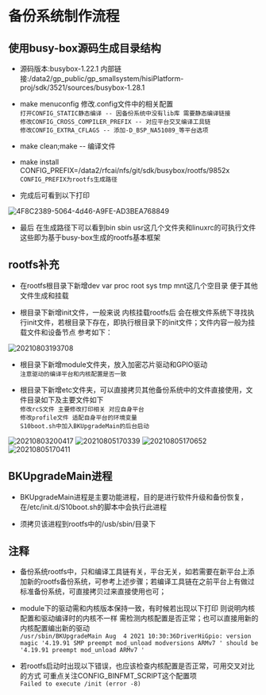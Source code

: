 # 备份系统制作流程

## 使用busy-box源码生成目录结构

- 源码版本:busybox-1.22.1 内部链接:/data2/gp_public/gp_smallsystem/hisiPlatform-proj/sdk/3521/sources/busybox-1.28.1

- make menuconfig 修改.config文件中的相关配置  
`打开CONFIG_STATIC静态编译 -- 因备份系统中没有lib库 需要静态编译链接`  
`修改CONFIG_CROSS_COMPILER_PREFIX -- 对应平台交叉编译工具链`  
`修改CONFIG_EXTRA_CFLAGS -- 添加-D_BSP_NA51089_等平台选项`

- make clean;make -- 编译文件

- make install CONFIG_PREFIX=/data2/rfcai/nfs/git/sdk/busybox/rootfs/9852x  
`CONFIG_PREFIX为rootfs生成路径`

- 完成后可看到以下打印

![4F8C2389-5064-4d46-A9FE-AD3BEA768849](https://i.loli.net/2021/08/03/WctdDErv3ThAYZI.png)

- 最后 在生成路径下可以看到bin sbin usr这几个文件夹和linuxrc的可执行文件 这些即为基于busy-box生成的rootfs基本框架

## rootfs补充

- 在rootfs根目录下新增dev var proc root sys tmp mnt这几个空目录 便于其他文件生成和挂载

- 根目录下新增init文件，一般来说 内核挂载rootfs后 会在根文件系统下寻找执行init文件，若根目录下存在，即执行根目录下的init文件；文件内容一般为挂载文件和设备节点 参考如下：

![20210803193708](https://i.loli.net/2021/08/03/HdVGD3QcjC8rp2y.png)

- 根目录下新增module文件夹，放入加密芯片驱动和GPIO驱动  
`注意驱动的编译平台和内核配置是否一致`

- 根目录下新增etc文件夹，可以直接拷贝其他备份系统中的文件直接使用，文件目录如下及主要文件如下  
`修改rcS文件 主要修改打印相关 对应自身平台`  
`修改profile文件 适配自身平台的环境变量`  
`S10boot.sh中加入BKUpgradeMain的后台启动`

![20210803200417](https://i.loli.net/2021/08/03/lBHKNzX5D4awAPR.png)
![20210805170339](https://i.loli.net/2021/08/05/BIcQmdqSxErHVA8.png)
![20210805170652](https://i.loli.net/2021/08/05/8KuyDLE4tZRnk1N.png)
![20210805170411](https://i.loli.net/2021/08/05/T4b9FsovSJCHOgi.png)


## BKUpgradeMain进程

- BKUpgradeMain进程是主要功能进程，目的是进行软件升级和备份恢复，在/etc/init.d/S10boot.sh的脚本中会执行此进程

- 须拷贝该进程到rootfs中的/usb/sbin/目录下

## 注释

- 备份系统rootfs中，只和编译工具链有关，平台无关，如若需要在新平台上添加新的rootfs备份系统，可参考上述步骤；若编译工具链在之前平台上有做过标准备份系统，可直接拷贝过来直接使用也可；

- module下的驱动需和内核版本保持一致，有时候若出现以下打印 则说明内核配置和驱动编译时的内核不一样 需检测内核配置是否正常；也可以直接用新的内核配置编出新的驱动  
`/usr/sbin/BKUpgradeMain Aug  4 2021 10:30:36DriverHiGpio: version magic '4.19.91 SMP preempt mod_unload modversions ARMv7 ' should be '4.19.91 preempt mod_unload ARMv7 '`

- 若rootfs启动时出现以下错误，也应该检查内核配置是否正常，可用交叉对比的方式 可重点关注CONFIG_BINFMT_SCRIPT这个配置项  
`Failed to execute /init (error -8)`

